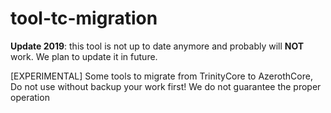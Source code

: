 # tool-tc-migration

**Update 2019**: this tool is not up to date anymore and probably will **NOT** work. We plan to update it in future.

 [EXPERIMENTAL] Some tools to migrate from TrinityCore to AzerothCore, Do not use without backup your work first! We do not guarantee the proper operation
